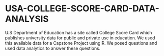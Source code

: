 # USA-COLLEGE-SCORE-CARD-DATA-ANALYSIS
U.S Department of Education has a site called College Score Card which publishes university data for public and private use in education. We used this available data for a Capstone Project using R. We posed questions and used data analytics to answer these questions.
